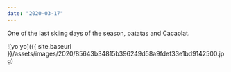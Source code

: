 ```yaml
---
date: "2020-03-17"
---
```


One of the last skiing days of the season, patatas and Cacaolat.

![yo yo]({{ site.baseurl }}/assets/images/2020/85643b34815b396249d58a9fdef33e1bd9142500.jpg)
